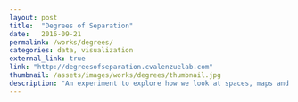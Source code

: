 ```yaml
---
layout: post
title:  "Degrees of Separation"
date:   2016-09-21
permalink: /works/degrees/
categories: data, visualization
external_link: true
link: "http://degreesofseparation.cvalenzuelab.com"
thumbnail: /assets/images/works/degrees/thumbnail.jpg
description: "An experiment to explore how we look at spaces, maps and the world around us."
---
```

